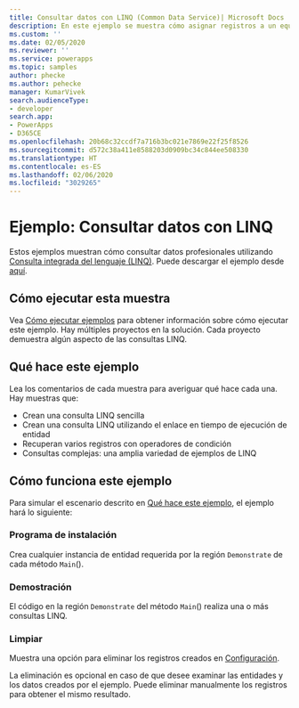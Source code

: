 ```yaml
---
title: Consultar datos con LINQ (Common Data Service)| Microsoft Docs
description: En este ejemplo se muestra cómo asignar registros a un equipo.
ms.custom: ''
ms.date: 02/05/2020
ms.reviewer: ''
ms.service: powerapps
ms.topic: samples
author: phecke
ms.author: pehecke
manager: KumarVivek
search.audienceType:
- developer
search.app:
- PowerApps
- D365CE
ms.openlocfilehash: 20b68c32ccdf7a716b3bc021e7869e22f25f8526
ms.sourcegitcommit: d572c38a411e8588203d0909bc34c844ee508330
ms.translationtype: HT
ms.contentlocale: es-ES
ms.lasthandoff: 02/06/2020
ms.locfileid: "3029265"
---
```

# <a name="sample-query-data-using-linq"></a>Ejemplo: Consultar datos con LINQ

Estos ejemplos muestran cómo consultar datos profesionales utilizando [Consulta integrada del lenguaje (LINQ)](https://docs.microsoft.com/dotnet/csharp/programming-guide/concepts/linq/introduction-to-linq-queries). Puede descargar el ejemplo desde [aquí](https://github.com/microsoft/PowerApps-Samples/tree/master/cds/orgsvc/C%23/QueriesUsingLINQ). 

## <a name="how-to-run-this-sample"></a>Cómo ejecutar esta muestra

Vea [Cómo ejecutar ejemplos](https://github.com/microsoft/PowerApps-Samples/blob/master/cds/README.md) para obtener información sobre cómo ejecutar este ejemplo. Hay múltiples proyectos en la solución. Cada proyecto demuestra algún aspecto de las consultas LINQ.

## <a name="what-this-sample-does"></a>Qué hace este ejemplo

Lea los comentarios de cada muestra para averiguar qué hace cada una. Hay muestras que:
* Crean una consulta LINQ sencilla
* Crean una consulta LINQ utilizando el enlace en tiempo de ejecución de entidad
* Recuperan varios registros con operadores de condición
* Consultas complejas: una amplia variedad de ejemplos de LINQ

## <a name="how-this-sample-works"></a>Cómo funciona este ejemplo

Para simular el escenario descrito en [Qué hace este ejemplo](#what-this-sample-does), el ejemplo hará lo siguiente:

### <a name="setup"></a>Programa de instalación

Crea cualquier instancia de entidad requerida por la región `Demonstrate` de cada método `Main`().

### <a name="demonstrate"></a>Demostración

El código en la región `Demonstrate` del método `Main`() realiza una o más consultas LINQ.

### <a name="clean-up"></a>Limpiar

Muestra una opción para eliminar los registros creados en [Configuración](#setup).

La eliminación es opcional en caso de que desee examinar las entidades y los datos creados por el ejemplo. Puede eliminar manualmente los registros para obtener el mismo resultado.
